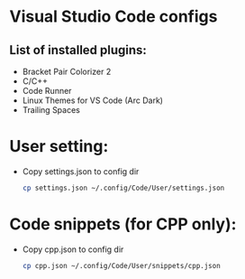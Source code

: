 # Visual Studio Code configs

## List of installed plugins:
  - Bracket Pair Colorizer 2
  - C/C++
  - Code Runner
  - Linux Themes for VS Code (Arc Dark)
  - Trailing Spaces

# User setting:
- Copy settings.json to config dir
    ```bash 
    cp settings.json ~/.config/Code/User/settings.json
    ```
    
# Code snippets (for CPP only):
- Copy cpp.json to config dir
    ```bash 
    cp cpp.json ~/.config/Code/User/snippets/cpp.json
    ```

